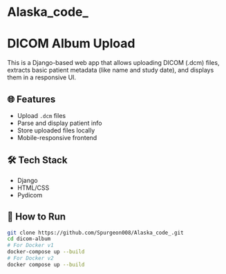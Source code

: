 # Alaska_code_
# DICOM Album Upload 

This is a Django-based web app that allows uploading DICOM (.dcm) files, extracts basic patient metadata (like name and study date), and displays them in a responsive UI.

## 🌐 Features

- Upload `.dcm` files
- Parse and display patient info
- Store uploaded files locally
- Mobile-responsive frontend

## 🛠️ Tech Stack

- Django
- HTML/CSS
- Pydicom

## 🧪 How to Run

```bash
git clone https://github.com/Spurgeon008/Alaska_code_.git
cd dicom-album
# For Docker v1
docker-compose up --build
# For Docker v2
docker compose up --build


